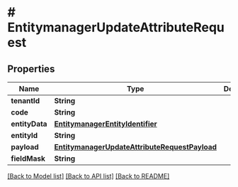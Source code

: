 # # EntitymanagerUpdateAttributeRequest


## Properties 


Name | Type | Description | Notes
------------ | ------------- | ------------- | -------------
**tenantId**| **String** |   | [optional]
**code**| **String** |   | [optional]
**entityData**| [**EntitymanagerEntityIdentifier**](EntitymanagerEntityIdentifier.md) |   | [optional]
**entityId**| **String** |   | [optional]
**payload**| [**EntitymanagerUpdateAttributeRequestPayload**](EntitymanagerUpdateAttributeRequestPayload.md) |   | [optional]
**fieldMask**| **String** |   | [optional]


[[Back to Model list]](../../README.md#models) [[Back to API list]](../../README.md#endpoints) [[Back to README]](../../README.md)

